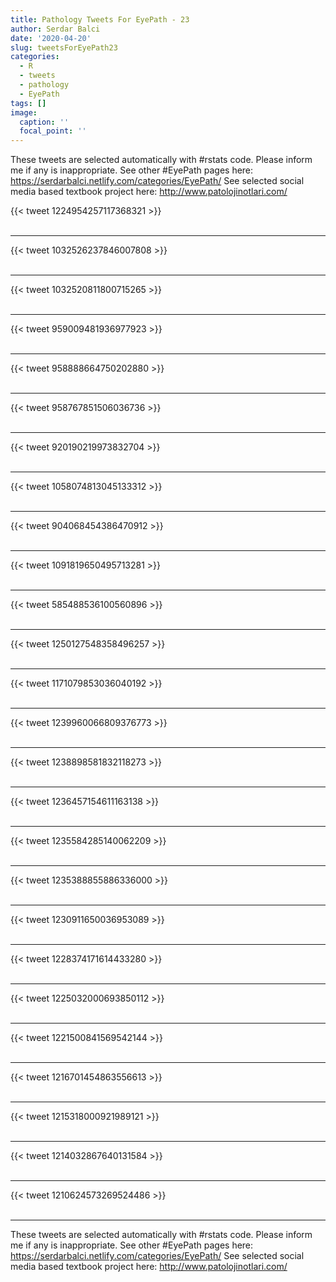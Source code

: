 ```yaml
---
title: Pathology Tweets For EyePath - 23
author: Serdar Balci
date: '2020-04-20'
slug: tweetsForEyePath23
categories:
  - R
  - tweets
  - pathology
  - EyePath
tags: []
image:
  caption: ''
  focal_point: ''
---
```



These tweets are selected automatically with #rstats code. Please inform me if any is inappropriate.
See other #EyePath pages here: https://serdarbalci.netlify.com/categories/EyePath/ 
See selected social media based textbook project here: http://www.patolojinotlari.com/

{{< tweet 1224954257117368321 >}}
<br>
<br>
<hr>
{{< tweet 1032526237846007808 >}}
<br>
<br>
<hr>
{{< tweet 1032520811800715265 >}}
<br>
<br>
<hr>
{{< tweet 959009481936977923 >}}
<br>
<br>
<hr>
{{< tweet 958888664750202880 >}}
<br>
<br>
<hr>
{{< tweet 958767851506036736 >}}
<br>
<br>
<hr>
{{< tweet 920190219973832704 >}}
<br>
<br>
<hr>
{{< tweet 1058074813045133312 >}}
<br>
<br>
<hr>
{{< tweet 904068454386470912 >}}
<br>
<br>
<hr>
{{< tweet 1091819650495713281 >}}
<br>
<br>
<hr>
{{< tweet 585488536100560896 >}}
<br>
<br>
<hr>
{{< tweet 1250127548358496257 >}}
<br>
<br>
<hr>
{{< tweet 1171079853036040192 >}}
<br>
<br>
<hr>
{{< tweet 1239960066809376773 >}}
<br>
<br>
<hr>
{{< tweet 1238898581832118273 >}}
<br>
<br>
<hr>
{{< tweet 1236457154611163138 >}}
<br>
<br>
<hr>
{{< tweet 1235584285140062209 >}}
<br>
<br>
<hr>
{{< tweet 1235388855886336000 >}}
<br>
<br>
<hr>
{{< tweet 1230911650036953089 >}}
<br>
<br>
<hr>
{{< tweet 1228374171614433280 >}}
<br>
<br>
<hr>
{{< tweet 1225032000693850112 >}}
<br>
<br>
<hr>
{{< tweet 1221500841569542144 >}}
<br>
<br>
<hr>
{{< tweet 1216701454863556613 >}}
<br>
<br>
<hr>
{{< tweet 1215318000921989121 >}}
<br>
<br>
<hr>
{{< tweet 1214032867640131584 >}}
<br>
<br>
<hr>
{{< tweet 1210624573269524486 >}}
<br>
<br>
<hr>


These tweets are selected automatically with #rstats code. Please inform me if any is inappropriate.
See other #EyePath pages here: https://serdarbalci.netlify.com/categories/EyePath/ 
See selected social media based textbook project here: http://www.patolojinotlari.com/
